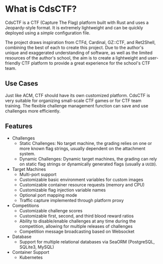 # What is CdsCTF?

CdsCTF is a CTF (Capture The Flag) platform built with Rust and uses a Jeopardy-style format. It is extremely lightweight and can be quickly deployed using a _simple_ configuration file.

The project draws inspiration from CTFd, Cardinal, GZ::CTF, and Ret2Shell, combining the best of each to create this project. Due to the author's unique and exaggerated understanding of software, as well as the limited resources of the author's school, the aim is to create a lightweight and user-friendly CTF platform to provide a great experience for the school's CTF team.

## Use Cases

Just like ACM, CTF should have its own customized platform. CdsCTF is very suitable for organizing small-scale CTF games or for CTF team training. The flexible challenge management function can save and use challenges more efficiently.

## Features

- Challenges
  - Static Challenges: No target machine, the grading relies on one or more known flag strings, usually dependent on the attachment system.
  - Dynamic Challenges: Dynamic target machines, the grading can rely on static flag strings or dynamically generated flags (usually a `UUID`).
- Target Machines
  - Multi-port support
  - Customizable basic environment variables for custom images
  - Customizable container resource requests (memory and CPU)
  - Customizable flag injection variable names
  - Optional port mapping mode
  - Traffic capture implemented through platform proxy
- Competitions
  - Customizable challenge scores
  - Customizable first, second, and third blood reward ratios
  - Ability to disable/enable challenges at any time during the competition, allowing for multiple releases of challenges
  - Competition message broadcasting based on Websocket
- Database
  - Support for multiple relational databases via SeaORM (PostgreSQL, SQLite3, MySQL)
- Container Support
  - Kubernetes
